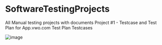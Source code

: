# SoftwareTestingProjects
All Manual testing projects with documents
Project #1 - Testcase and Test Plan for App.vwo.com
Test Plan
Testcases

![image](https://github.com/hitesh2191/SoftwareTestingProjects/assets/174857192/c53cdd76-78cc-4ca4-b9a4-96d7b9f97090)
